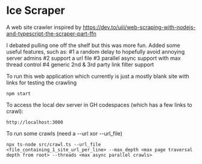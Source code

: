 # Ice Scraper

A web site crawler inspired by https://dev.to/uiii/web-scraping-with-nodejs-and-typescript-the-scraper-part-ffn 

I debated pulling one off the shelf but this was more fun.  Added some useful features, such as:
#1 a random delay to hopefully avoid annoying server admins
#2 support a url file
#3 parallel async support with max thread control
#4 generic 2nd & 3rd party link filter support

To run this web application which currently is just a mostly blank site with links for testing the crawling

```
npm start
```

To access the local dev server in GH codespaces (which has a few links to crawl):
```
http://localhost:3000
```

To run some crawls (need a --url xor --url_file)
```
npx ts-node src/crawl.ts --url_file <file_containing_1_site_url_per_line> --max_depth <max page traversal depth from root> --threads <max async parallel crawls>
```
